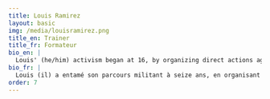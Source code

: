 ```yaml
---
title: Louis Ramirez
layout: basic
img: /media/louisramirez.png
title_en: Trainer
title_fr: Formateur
bio_en: |
  Louis' (he/him) activism began at 16, by organizing direct actions against tuition fee increases in the UK. After a detour in philosophy and, after, brand strategy, he returned to activism by co-founding Extinction Rebellion Quebec. Following six months in the States with The Climate Mobilization, he now divides his time between solidarity work for the Kanehsata:ke Land Defence, the Hub, and freelance political communications work.
bio_fr: |
  Louis (il) a entamé son parcours militant à seize ans, en organisant des actions directes contre la hausse des frais de scolarité en Angleterre. Après un détour passant par la philosophie et, ensuite, par la stratégie de marque, il est retourné dans le monde militant en cofondant Extinction Rébellion Québec. Suite à un passage chez The Climate Mobilization, aux États-Unis, il partage aujourd’hui son temps entre le HUB, des campagnes de défense des droits autochtones à Kanehsata:ke, et des mandats de pige en communication politique.
order: 7
---
```

